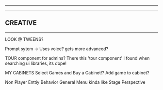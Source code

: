 --------------------------------------------------------------------------------------
--------------------------------------------------------------------------------------
CREATIVE
--------------------------------------------------------------------------------------
--------------------------------------------------------------------------------------

LOOK @ TWEENS?

Prompt sytem -> Uses voice? gets more advanced?

TOUR component for admins? There this 'tour component' I found when searching ui libraries, its dope!

MY CABINETS
  Select Games and Buy a Cabinet!?
  Add game to cabinet?

Non Player Enttiy
  Behavior General Menu kinda like Stage Perspective
